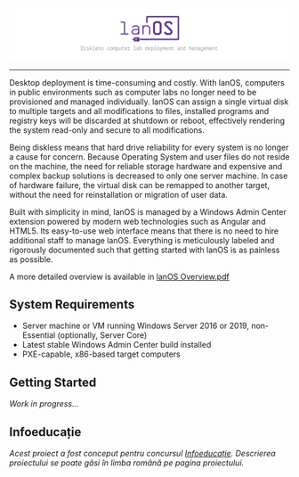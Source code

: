 ![lanOS - Diskless computer deployment and management](lanOS-banner.png)

---

Desktop deployment is time-consuming and costly. With lanOS, computers in public environments such as computer labs no longer need to be provisioned and managed individually. lanOS can assign a single virtual disk to multiple targets and all modifications to files, installed programs and registry keys will be discarded at shutdown or reboot, effectively rendering the system read-only and secure to all modifications.

Being diskless means that hard drive reliability for every system is no longer a cause for concern. Because Operating System and user files do not reside on the machine, the need for reliable storage hardware and expensive and complex backup solutions is decreased to only one server machine. In case of hardware failure, the virtual disk can be remapped to another target, without the need for reinstallation or migration of user data.

Built with simplicity in mind, lanOS is managed by a Windows Admin Center extension powered by modern web technologies such as Angular and HTML5. Its easy-to-use web interface means that there is no need to hire additional staff to manage lanOS. Everything is meticulously labeled and rigorously documented such that getting started with lanOS is as painless as possible.

A more detailed overview is available in [lanOS Overview.pdf](lanOS%20Overview.pdf)

## System Requirements

* Server machine or VM running Windows Server 2016 or 2019, non-Essential (optionally, Server Core)
* Latest stable Windows Admin Center build installed
* PXE-capable, x86-based target computers

## Getting Started

_Work in progress..._

## Infoeducație

_Acest proiect a fost conceput pentru concursul [Infoeducație](https://infoeducatie.ro). Descrierea proiectului se poate găsi în limba română pe pagina proiectului._
